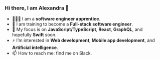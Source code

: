 ### Hi there, I am Alexandra 👋

                                           

- 🧚🏼‍♀️ I am a **software engineer apprentice**.
- 🦄 I am training to become a **Full-stack software engineer**.
- 🦋 My focus is on **JavaScript/TypeScript**, **React**, **GraphQL**, and hopefully **Swift** soon.
- ⚡️ I’m interested in **Web development**, **Mobile app development**, and **Artificial intelligence**.
- 📫 How to reach me: find me on Slack.

